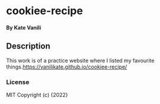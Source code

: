 # cookiee-recipe
#### By Kate Vanili
## Description
This work is of a practice website where I listed my favourite things.https://vanilikate.github.io/cookiee-recipe/
### License
MIT
Copyright (c) {2022} 
